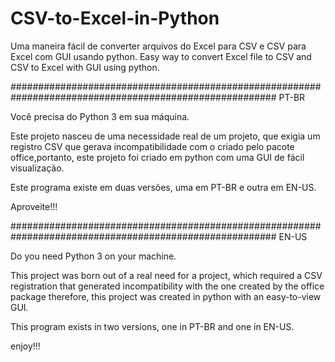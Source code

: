 # CSV-to-Excel-in-Python

Uma maneira fácil de converter arquivos do Excel para CSV e CSV para Excel com GUI usando python.
Easy way to convert Excel file to CSV and CSV to Excel with GUI using python.

########################################################################################################
PT-BR

Você precisa do Python 3 em sua máquina.

Este projeto nasceu de uma necessidade real de um projeto, que exigia um registro CSV que gerava 
incompatibilidade com o criado pelo pacote office,portanto, este projeto foi criado em python com
uma GUI de fácil visualização.

Este programa existe em duas versões, uma em PT-BR e outra em EN-US.

Aproveite!!!

########################################################################################################
EN-US

Do you need Python 3 on your machine.

This project was born out of a real need for a project, which required a CSV registration that 
generated incompatibility with the one created by the office package therefore, this project was
created in python with an easy-to-view GUI.

This program exists in two versions, one in PT-BR and one in EN-US.

enjoy!!!
